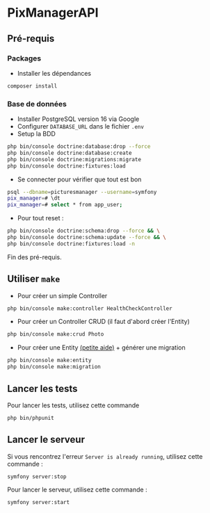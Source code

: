 # PixManagerAPI

## Pré-requis

### Packages

- Installer les dépendances

```sh
composer install
```

### Base de données

- Installer PostgreSQL version 16 via Google
- Configurer `DATABASE_URL` dans le fichier `.env`
- Setup la BDD

```sh
php bin/console doctrine:database:drop --force
php bin/console doctrine:database:create
php bin/console doctrine:migrations:migrate
php bin/console doctrine:fixtures:load
```

- Se connecter pour vérifier que tout est bon

```sh
psql --dbname=picturesmanager --username=symfony
pix_manager=# \dt
pix_manager=# select * from app_user;
```

- Pour tout reset :

```sh
php bin/console doctrine:schema:drop --force && \
php bin/console doctrine:schema:update --force && \
php bin/console doctrine:fixtures:load -n
```

Fin des pré-requis.

## Utiliser `make`

- Pour créer un simple Controller

```sh
php bin/console make:controller HealthCheckController  
```

- Pour créer un Controller CRUD (il faut d'abord créer l'Entity)

```sh
php bin/console make:crud Photo
```

- Pour créer une Entity [(petite aide)](https://symfony.com/doc/current/doctrine.html#creating-an-entity-class) +
  générer une migration

```sh
php bin/console make:entity
php bin/console make:migration
```

## Lancer les tests

Pour lancer les tests, utilisez cette commande

```sh
php bin/phpunit
```

## Lancer le serveur

Si vous rencontrez l'erreur `Server is already running`, utilisez cette commande :

```sh
symfony server:stop
```

Pour lancer le serveur, utilisez cette commande :

```sh
symfony server:start
```
